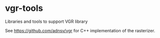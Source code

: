 # vgr-tools
Libraries and tools to support VGR library

See https://github.com/adnsv/vgr for C++ implementation of the rasterizer.